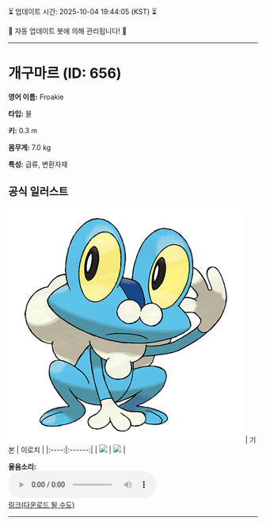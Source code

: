 
⏳ 업데이트 시간: 2025-10-04 19:44:05 (KST) ⏳

🤖 자동 업데이트 봇에 의해 관리됩니다! 🤖

---

# 개구마르 (ID: 656)
**영어 이름:** Froakie

**타입:** 물

**키:** 0.3 m

**몸무게:** 7.0 kg

**특성:** 급류, 변환자재

## 공식 일러스트
![](https://raw.githubusercontent.com/PokeAPI/sprites/master/sprites/pokemon/other/official-artwork/656.png)
| 기본 | 이로치 |
|:----:|:------:|
| <img src="http://play.pokemonshowdown.com/sprites/ani/froakie.gif" width="200"> | <img src="http://play.pokemonshowdown.com/sprites/ani-shiny/froakie.gif" width="200"> |

**울음소리:**<br><audio controls src="https://raw.githubusercontent.com/PokeAPI/cries/main/cries/pokemon/latest/656.ogg"></audio><br> [링크(다운로드 될 수도)](https://raw.githubusercontent.com/PokeAPI/cries/main/cries/pokemon/latest/656.ogg)


---
